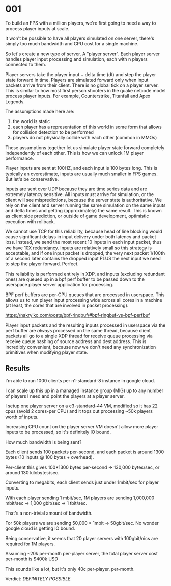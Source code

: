 # 001

To build an FPS with a million players, we're first going to need a way to process player inputs at scale. 

It won't be possible to have all players simulated on one server, there's simply too much bandwidth and CPU cost for a single machine.

So let's create a new type of server. A "player server". Each player server handles player input processing and simulation, each with n players connected to them. 

Player servers take the player input + delta time (dt) and step the player state forward in time. Players are simulated forward only when input packets arrive from their client. There is no global tick on a player server. This is similar to how most first person shooters in the quake netcode model process player inputs. For example, Counterstrike, Titanfall and Apex Legends.

The assumptions made here are: 

1. the world is static
2. each player has a representation of this world in some form that allows for collision detection to be performed
3. players do not physically collide with each other (common in MMOs)

These assumptions together let us simulate player state forward completely independently of each other. This is how we can unlock 1M player performance.

Player inputs are sent at 100HZ, and each input is 100 bytes long. This is typically an overestimate, inputs are usually much smaller in FPS games. But let's be conservative.

Inputs are sent over UDP because they are time series data and are extremely latency sensitive. All inputs must arrive for simulation, or the client will see mispredictions, because the server state is authoritative. We rely on the client and server running the same simulation on the same inputs and delta times and getting (approximately) the same result. This is known as client side prediction, or outside of game development, optimistic execution with rollback.

We cannot use TCP for this reliability, because head of line blocking would cause significant delays in input delivery under both latency and packet loss. Instead, we send the most recent 10 inputs in each input packet, thus we have 10X redundancy. Inputs are relatively small so this strategy is acceptable, and if one input packet is dropped, the very next packet 1/100th of a second later contains the dropped input PLUS the next input we need to step the player forward. Perfect.

This reliability is performed entirely in XDP, and inputs (excluding redundant ones) are queued up in a bpf perf buffer to be passed down to the userspace player server application for processing.

BPF perf buffers are per-CPU queues that are processed in userspace. This allows us to run player input processing wide across all cores in a machine (at least, the cores that are involved in packet processing).

https://nakryiko.com/posts/bpf-ringbuf/#bpf-ringbuf-vs-bpf-perfbuf

Player input packets and the resulting inputs processed in userspace via the perf buffer are *always* processed on the same thread, because client packets all go to a single XDP thread for receive queue processing via receive queue hashing of source address and dest address. This is incredibly convenient, because now we don't need any synchronization primitives when modifying player state.

## Results

I'm able to run 1000 clients per n1-standard-8 instance in google cloud. 

I can scale up this up in a managed instance group (MIG) up to any number of players I need and point the players at a player server.

I setup one player server on a c3-standard-44 VM, modified so it has 22 cpus (avoid 2 cores-per CPU) and it tops out processing ~50k players worth of inputs.

Increasing CPU count on the player server VM doesn't allow more player inputs to be processed, so it's definitely IO bound.

How much bandwidth is being sent? 

Each client sends 100 packets per-second, and each packet is around 1300 bytes (10 inputs @ 100 bytes + overhead).

Per-client this gives 100*1300 bytes per-second -> 130,000 bytes/sec, or around 130 kilobytes/sec.

Converting to megabits, each client sends just under 1mbit/sec for player inputs.

With each player sending 1 mbit/sec, 1M players are sending 1,000,000 mbit/sec -> 1,000 gbit/sec -> 1 tbit/sec.

That's a non-trivial amount of bandwidth. 

For 50k players we are sending 50,000 * 1mbit -> 50gbit/sec. No wonder google cloud is getting IO bound.

Being conservative, it seems that 20 player servers with 100gbit/nics are required for 1M players.

Assuming ~20k per-month per-player server, the total player server cost per-month is $400k USD

This sounds like a lot, but it's only 40c per-player, per-month.

Verdict: *DEFINITELY POSSIBLE.*

